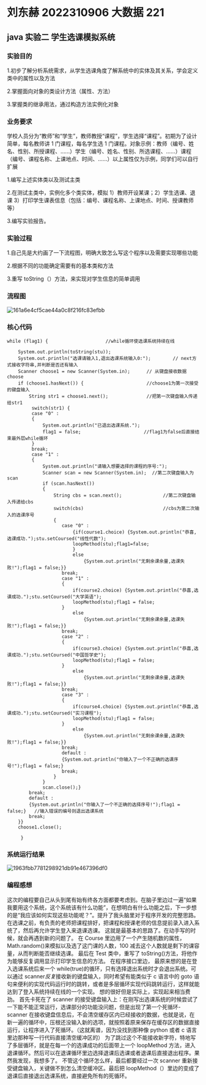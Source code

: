 # 刘东赫 2022310906 大数据 221

## java 实验二 学生选课模拟系统

### 实验目的

1.初步了解分析系统需求，从学生选课角度了解系统中的实体及其关系，学会定义类中的属性以及方法

2.掌握面向对象的类设计方法（属性、方法）

3.掌握类的继承用法，通过构造方法实例化对象

### 业务要求

学校人员分为“教师”和“学生”，教师教授“课程”，学生选择“课程”。初期为了设计简单，每名教师讲 1 门课程，每名学生选 1 门课程。对象示例：教师（编号、姓名、性别、所授课程、......）学生（编号、姓名、性别、所选课程、......）课程（编号、课程名称、上课地点、时间、......）以上属性仅为示例，同学们可以自行扩展

1.编写上述实体类以及测试主类

2.在测试主类中，实例化多个类实体，模拟 1）教师开设某课；2）学生选课、退课 3）打印学生课表信息（包括：编号、课程名称、上课地点、时间、授课教师等）

3.编写实验报告。


### 实验过程

1.自己先是大约画了一下流程图，明确大致怎么写这个程序以及需要实现哪些功能&#x20;

2.根据不同的功能确定需要有的基本类和方法&#x20;

3.重写 toString（）方法，来实现对学生信息的简单调用

### 流程图
![161a6e4cf5cae44a0c8f216fc83efbb](https://github.com/77ldh/experiment2-CourseRegistrationSystem/assets/145440886/8f7a32d7-08ad-4306-92a6-2fc4c8493f20)


### 核心代码

    while (flag1) {                     //while循环使选课系统持续在线

    	System.out.println(toString(stu));
    	System.out.println("选课请输入1,退出选课系统输入0:");        // next方式接收字符串,并判断是否还有输入
    	Scanner choose1 = new Scanner(System.in);      // 从键盘接收数据choose
        if (choose1.hasNext()) {                       //choose1为第一次接受的键盘输入
        	String str1 = choose1.next();              //把第一次键盘输入传递给str1
        	 switch(str1) {
        	 case "0" :
        	 {
        		 System.out.println("已退出选课系统.");
        		 flag1 = false;                       //flag1为false后直接结束最外层while循环
        	 }
        	 break;
        	 case "1" :
        	 {
        		 System.out.println("请输入想要选择的课程的序号:");
        		 Scanner scan = new Scanner(System.in);  //第二次键盘输入为scan
        		 if (scan.hasNext())
        		 {
        			 String cbs = scan.next();               //第二次键盘输入传递给cbs
        			 switch(cbs)                             //cbs为第二次输入的选课序号
        			 {
        			 	case "0" :
        			 		{if(course1.choice) {System.out.println("恭喜,选课成功.");stu.setCoursed("线性代数");
        			 		loopMethod(stu);flag1=false;
        			 		}
        			 		else
        			 			{System.out.println("无剩余课余量,选课失败!");flag1 = false;}}
        			 	break;
        			 	case "1" :
        			 	{
        			 		if(course2.choice) {System.out.println("恭喜,选课成功.");stu.setCoursed("大学英语");
        			 		loopMethod(stu);flag1 = false;
        			 	}
        			 		else
        			 			{System.out.println("无剩余课余量,选课失败!");flag1 = false;}}
        			 	break;
        			 	case "2" :
        			 	{
        			 		if(course3.choice) {System.out.println("恭喜,选课成功.");stu.setCoursed("中国哲学史");
        			 		loopMethod(stu);flag1 = false;
        			 	}
        			 		else
        			 			{System.out.println("无剩余课余量,选课失败!");flag1 = false;}}
        			 	break;
        			 	case "3" :
        			 	{
        			 		if(course4.choice) {System.out.println("恭喜,选课成功.");stu.setCoursed("实习课程");
        			 		loopMethod(stu);flag1 = false;
        			 	}
        			 		else
        			 			{System.out.println("无剩余课余量,选课失败!");flag1 = false;}}
        			 	break;
        			 	default :
        			 	{System.out.println("你输入了一个不正确的选课序号!");flag1 = false;}
        			 	break;
        			 }
        		 }
        		 scan.close();}
        	break;
        	default :
        	{System.out.println("你输入了一个不正确的选择序号!");flag1 = false;}   //输入错误的编号则退出选课系统
        	break;
        }}
        choose1.close();

    	 }
### 系统运行结果
![1963fbb7781298921db91e467396df0](https://github.com/77ldh/experiment2-CourseRegistrationSystem/assets/145440886/9dd1b2f0-e1f8-4a41-a633-18f82e475e55)


### 编程感想

这次的编程要自己从头到尾有始有终各方面都要考虑到。在脑子里边过一遍“如果我要用这个系统，这个系统该有什么功能”，在想明白有什么功能之后，下一步想的是“我应该如何实现这些功能呢？”。提升了我头脑里对于程序开发的完整思路。 在选课之前，有负责的老师把课程排好，把课程和授课老师的信息提前录入进入系统了，然后再允许学生登入来退课选课。 这就是最基本的思路了。在动手写的时候，就会再遇到新的问题了。 在 Course 里边用了一个产生随机数的属性，Math.random()来模拟以及选了这门课的人数，100 减去这个人数就是剩下的课容量，从而判断能否继续选课。 最后在 Test 类中，重写了 toString()方法，将他作为能够反复调用显示打印学生信息的方法。 在程序接口里边， 最原来想的是在登入选课系统后来一个 while(true)的循环，只有选择退出系统时才会退出系统。可以通过 scanner*反复*接收新的键盘输入，同时希望有能类似于 c 语言中的 goto 语句来便利的实现代码运行时的跳转，或者是多层循环实现代码跳转运行，这样就能达到了登入系统持续在线的一个实现。 想的很好但是实际上，实现起来相当费劲。 首先卡死在了 scanner 的接受键盘输入上：在刚写出选课系统的时候尝试了一下能不能正常运行，选课部分的功能没问题，但是出现了第一个死循环-scanner 在接收键盘信息后，不会清空缓存区内已经接收的数据，也就是说，在新一遍的循环中，压根还没输入新的选项，就按照着原来保存在缓存区的数据直接运行，让程序进入了死循环。（这就离谱，因为没找到那种像 python 或者 c 语言里边那种写一行代码直接清空缓冲区的） 为了跳过这个不能接收新字符，特地写了多层循环，就是在每一个的选课成功的后面带上一个 loopMethod 方法，进入退课循环。然后可以在退课循环里边选择退课后选课或者退课后直接退出程序。果然我发现，我想多了。 不管这个循环怎么样，最后都要经过一次 scanner 重新接受键盘输入，关键做不到怎么清空缓冲区。最后把 loopMethod（）里边的变成了退课后直接退出选课系统，直接避免所有的死循环。
